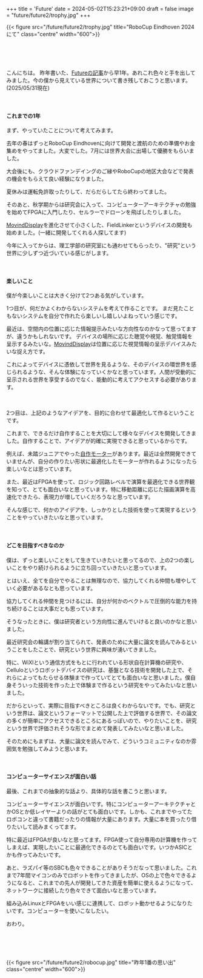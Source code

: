 +++
title = 'Future'
date = 2024-05-02T15:23:21+09:00
draft = false
image = "future/future2/trophy.jpg"
+++

{{< figure src="/future/future2/trophy.jpg" title="RoboCup Eindhoven 2024 にて" class="centre" width="600">}}

　

　

こんにちは。
昨年書いた、[Futureの記事](../future1/)から早1年。あれこれ色々と手を出してみました。今の僕から見えている世界について書き残しておこうと思います。(2025/05/31現在)

　

#### これまでの1年

まず、やっていたことについて考えてみます。

去年の春はずっとRoboCup Eindhovenに向けて開発と渡航のための準備やお金集めをやってました。大変でした。7月には世界大会に出場して優勝をもらいました。

大会後にも、クラウドファンデイングのご縁やRoboCupの地区大会などで発表の機会をもらえて良い経験になりました。

夏休みは運転免許取ったりして、だらだらしてたら終わってました。

そのあと、秋学期からは研究会に入って、コンピューターアーキテクチャの勉強を始めてFPGAに入門したり、セルラーでドローンを飛ばしたりしました。

[MovindDisplay](/portfolio/movingdsplay/)を進化させて小さくした、FieldLinkerというデバイスの開発も始めました。(一緒に開発してくれる人探してます)

今年に入ってからは、理工学部の研究室にも通わせてもらったり、"研究"という世界に少しずつ近づいている感じがします。

　

#### 楽しいこと

僕が今楽しいことは大きく分けて2つある気がしています。

1つ目が、何だかよくわからないシステムを考えて作ることです。
まだ見たこともないシステムを自分で作れたら楽しいし嬉しいよねっていう感じです。

最近は、空間内の位置に応じた情報提示みたいな方向性なのかなって思ってますが、違うかもしれないです。
デバイスの場所に応じた聴覚や視覚、触覚情報を呈示するみたいな。[MovindDisplay](/portfolio/movingdsplay/)は位置に応じた視覚情報の呈示デバイスみたいな捉え方です。

これによってデバイスに憑依して世界を見るような、そのデバイスの環世界を感じられるような、そんな体験になっていくかなと思っています。人間が受動的に呈示される世界を享受するのでなく、能動的に考えてアクセスする必要があります。

　

2つ目は、上記のようなアイデアを、目的に合わせて最適化して作るということです。

これまで、できるだけ自作することを大切にして様々なデバイスを開発してきました。自作することで、アイデアが的確に実現できると思っているからです。

例えば、未踏ジュニアでやった[自作モーター](portfolio/printed_motor/)があります。最近は全然開発できていませんが、自分の作りたい形状に最適化したモーターが作れるようになったら楽しいなとは思っています。

また、最近はFPGAを使って、ロジック回路レベルで演算を最適化できる世界観を知って、とても面白いなと思っています。特に移動距離に応じた描画演算を高速化できたら、表現力が増していくだろうなと思っています。

そんな感じで、何かのアイデアを、しっかりとした技術を使って実現するということをやっていきたいなと思っています。

　

#### どこを目指すべきなのか

僕は、ずっと楽しいことをして生きていきたいと思ってるので、上の2つの楽しいことをやり続けられるように立ち回っていきたいと思っています。

とはいえ、全てを自分でやることは無理なので、協力してくれる仲間も増やしていく必要があるなとも思っています。

協力してくれる仲間を見つけるには、自分が何かのベクトルで圧倒的な能力を持ち続けることは大事だとも思っています。

そうなったときに、僕は研究者という方向性に進んでいけると良いのかなと思いました。

最近研究会の輪講が割り当てられて、発表のために大量に論文を読んでみるということをしたことで、研究という世界に興味が湧いてきました。

特に、WiXIという通信方式をもとに行われている形状自在計算機の研究や、Celluloというロボットデバイスの研究は、基盤となる技術を開発した上で、それらによってもたらせる体験まで作っていてとても面白いなと思いました。僕自身そういった技術を作った上で体験まで作るという研究をやってみたいなと思いました。

だからといって、実際に目指すべきところは良くわからないです。でも、研究という世界は、論文というフォーマットで公開した上で評価する世界で、その論文の多くが簡単にアクセスできるところにあるっぽいので、やりたいことを、研究という世界で評価されそうな形でまとめて発表してみたいなと思いました。

そのためにもまずは、大量に論文を読んでみて、どういうコミュニティなのか雰囲気を勉強してみようと思います。

　

#### コンピューターサイエンスが面白い話

最後、これまでの抽象的な話より、具体的な話を書こうと思います。

コンピューターサイエンスが面白いです。特にコンピューターアーキテクチャとかOSとか低レイヤーよりの話がとても面白いです。しかも、これまでやってたロボコンと違って書籍だったりの情報が大量にあります。大量に本を買ったり借りたいして読みまくってます。

特に最近はFPGAが良いなと思ってます。FPGA使って自分専用の計算機を作ってしまえば、実現したいことに最適化できるのとても面白いです。いつかASICとかも作ってみたいです。

あと、ラズパイ等のSBCも色々できることがありそうだなって思いました。これまで7年間マイコンのみでロボットを作ってきましたが、OSの上で色々できるようになると、これまでの先人が開発してきた資産を簡単に使えるようになって、ネットワークに接続したり色々できて面白いなと思っています。

組み込みLinuxとFPGAをいい感じに連携して、ロボット動かせるようになりたいです。コンピューターを使いこなしたい。

おわり。

　

　

{{< figure src="/future/future2/robocup.jpg" title="昨年1番の思い出" class="centre" width="600">}}